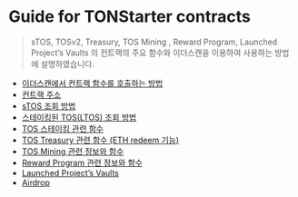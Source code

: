 # Guide for TONStarter contracts

>  sTOS, TOSv2,  Treasury, TOS Mining , Reward Program, Launched Project’s Vaults 의 컨트랙의 주요 함수와 이더스캔을 이용하여 사용하는 방법에 설명하였습니다.


- [이더스캔에서 컨트랙 함수를 호출하는 방법](./contract%20interaction%20using%20etherscan.md)
- [컨트랙 주소](./contract%20addresses.md)
- [sTOS 조회 방법](./sTOS.md)
- [스테이킹된 TOS(LTOS) 조회 방법](./LTOS.md)
- [TOS 스테이킹 관련 함수](./TOS%20staking.md)
- [TOS Treasury 관련 함수 (ETH redeem 기능)](./TOSv2%20treasury.md)
- [TOS Mining 관련 정보와 함수](./TOS%20mining.md)
- [Reward Program  관련 정보와 함수](./Reward%20program%20(UniswapV3).md)
- [Launched Project’s Vaults](./project%20vaults.md)
- [Airdrop](./airdrop.md)
